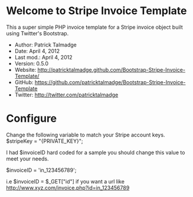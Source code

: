 Welcome to Stripe Invoice Template
==================================
This a super simple PHP invoice template for a Stripe invoice object built using Twitter's Bootstrap. 


* Author:    Patrick Talmadge
* Date:      April 4, 2012
* Last mod.: April 4, 2012
* Version:   0.5.0
* Website:   <http://patricktalmadge.github.com/Bootstrap-Stripe-Invoice-Template/>
* GitHub:    <https://github.com/patricktalmadge/Bootstrap-Stripe-Invoice-Template>
* Twitter: 	 <http://twitter.com/patricktalmadge>


Configure 
=========

Change the following variable to match your Stripe account keys.
$stripeKey = "{PRIVATE_KEY}";

I had $invoiceID hard coded for a sample you should change this value to meet your needs.

$invoiceID = 'in_123456789';

i.e $invoiceID = $_GET["id"] if you want a url like http://www.xyz.com/invoice.php?id=in_123456789 
    